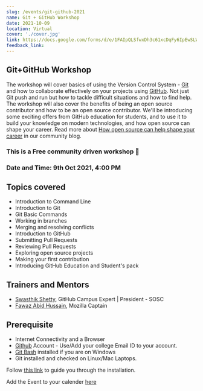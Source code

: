```yaml
---
slug: /events/git-github-2021
name: Git + GitHub Workshop
date: 2021-10-09
location: Virtual
cover: './cover.jpg'
link: https://docs.google.com/forms/d/e/1FAIpQLSfwxDh3c61xcDqFy6IpEwSLWy6Eacv0GMMM_aadWtl5f2kEjw/viewform
feedback_link: 
---
```


## Git+GitHub Workshop
The workshop will cover basics of using the Version Control System - [Git](https://git-scm.com/) and how to collaborate effectively on your projects using [GitHub](https://github.com). Not just Git push and run but how to tackle difficult situations and how to find help. The workshop will also cover the benefits of being an open source contributor and how to be an open source contributor. We'll be introducing some exciting offers from GitHub education for students, and to use it to build your knowledge on modern technologies, and how open source can shape your career. Read more about [How open source can help shape your career](https://sosc.org.in/blog/how-open-source-can-shape-your-it-career) in our community blog.

### This is a Free community driven workshop 💖

### Date and Time: 9th Oct 2021, 4:00 PM

## Topics covered
- Introduction to Command Line
- Introduction to Git
- Git Basic Commands
- Working in branches
- Merging and resolving conflicts
- Introduction to GitHub
- Submitting Pull Requests
- Reviewing Pull Requests
- Exploring open source projects
- Making your first contribution
- Introducing GitHub Education and Student's pack

## Trainers and Mentors
- [Swasthik Shetty](https://github.com/swaaz), GitHub Campus Expert | President - SOSC
- [Fawaz Abid Hussain](https://github.com/fauwara), Mozilla Captain

## Prerequisite
- Internet Connectivity and a Browser
- [Github](https://github.com) Account - Use/Add your college Email ID to your account.
- [Git Bash](https://git-scm.com/download/win) installed if you are on Windows
- Git installed and checked on Linux/Mac Laptops.

Follow [this link](https://gist.github.com/derhuerst/1b15ff4652a867391f03) to guide you through the installation.

Add the Event to your calender [here](https://calendar.google.com/event?action=TEMPLATE&tmeid=NWEyMGRmOTgydGtrbXBzZzFuZHJiaGx0dnQgZmF3YXphYmlkOTZAbQ&tmsrc=fawazabid96%40gmail.com)